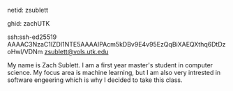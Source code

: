 netid: zsublett

ghid: zachUTK

ssh:ssh-ed25519 AAAAC3NzaC1lZDI1NTE5AAAAIPAcm5kDBv9E4v95EzQqBiXAEQXthq6DtDzoHwl/VDNm zsublett@vols.utk.edu

My name is Zach Sublett. I am a first year master's student in computer science. My focus area is machine learning, but I am also very intrested in software engeering which is why I decided to take this class.
